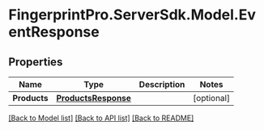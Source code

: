 # FingerprintPro.ServerSdk.Model.EventResponse
## Properties

Name | Type | Description | Notes
------------ | ------------- | ------------- | -------------
**Products** | [**ProductsResponse**](ProductsResponse.md) |  | [optional] 

[[Back to Model list]](../README.md#documentation-for-models) [[Back to API list]](../README.md#documentation-for-api-endpoints) [[Back to README]](../README.md)

